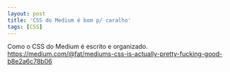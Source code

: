 ```yaml
---
layout: post
title: 'CSS do Medium é bom p/ caralho'
tags: [CSS]
---
```


Como o CSS do Medium é escrito e organizado.<br>
<https://medium.com/@fat/mediums-css-is-actually-pretty-fucking-good-b8e2a6c78b06>
